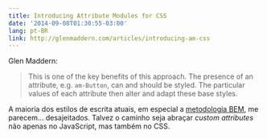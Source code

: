 ```yaml
---
title: Introducing Attribute Modules for CSS
date: '2014-09-08T01:30:55-03:00'
lang: pt-BR
link: http://glenmaddern.com/articles/introducing-am-css
---
```


Glen Maddern:

> This is one of the key benefits of this approach. The presence of an attribute, e.g. `am-Button`, can and should be styled. The particular values of each attribute then alter and adapt these base styles.

A maioria dos estilos de escrita atuais, em especial a [metodologia BEM](http://bem.info/), me parecem... desajeitados. Talvez o caminho seja abraçar _custom attributes_ não apenas no JavaScript, mas também no CSS.

